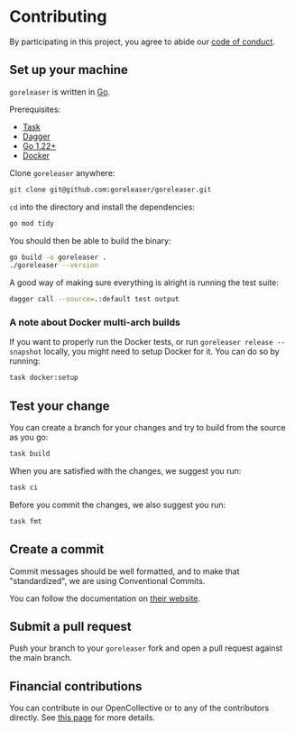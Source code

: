 # Contributing

By participating in this project, you agree to abide our
[code of conduct](https://github.com/goreleaser/.github/blob/main/CODE_OF_CONDUCT.md).

## Set up your machine

`goreleaser` is written in [Go](https://go.dev/).

Prerequisites:

- [Task](https://taskfile.dev/installation)
- [Dagger](https://docs.dagger.io/install)
- [Go 1.22+](https://go.dev/doc/install)
- [Docker](https://www.docker.com/)

Clone `goreleaser` anywhere:

```sh
git clone git@github.com:goreleaser/goreleaser.git
```

`cd` into the directory and install the dependencies:

```bash
go mod tidy
```

You should then be able to build the binary:

```bash
go build -o goreleaser .
./goreleaser --version
```

A good way of making sure everything is alright is running the test suite:

```bash
dagger call --source=.:default test output
```

### A note about Docker multi-arch builds

If you want to properly run the Docker tests, or run `goreleaser release
--snapshot` locally, you might need to setup Docker for it.
You can do so by running:

```sh
task docker:setup
```

## Test your change

You can create a branch for your changes and try to build from the source as you go:

```sh
task build
```

When you are satisfied with the changes, we suggest you run:

```sh
task ci
```

Before you commit the changes, we also suggest you run:

```sh
task fmt
```

## Create a commit

Commit messages should be well formatted, and to make that "standardized", we
are using Conventional Commits.

You can follow the documentation on
[their website](https://www.conventionalcommits.org).

## Submit a pull request

Push your branch to your `goreleaser` fork and open a pull request against the main branch.

## Financial contributions

You can contribute in our OpenCollective or to any of the contributors directly.
See [this page](https://goreleaser.com/sponsors) for more details.
